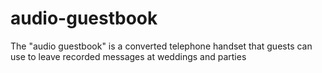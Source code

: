 # audio-guestbook
The "audio guestbook" is a converted telephone handset that guests can use to leave recorded messages at weddings and parties
